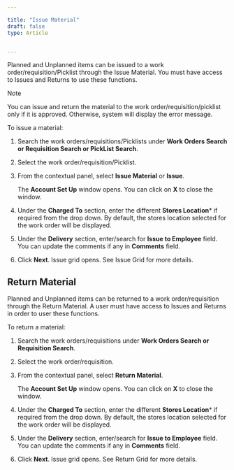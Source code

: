 ```yaml
---  

title: "Issue Material"  
draft: false 
type: Article


---
```


Planned and Unplanned items can be issued to a work order/requisition/Picklist through the Issue Material. You must have access to Issues and Returns to use these functions. 

>[!note]
>You can issue and return the material to the work order/requisition/picklist
only if it is approved. Otherwise, system will display the error message.

To issue a material:

  1. Search the work orders/requisitions/Picklists under **Work Orders Search or Requisition Search or PickList Search**.
  2. Select the work order/requisition/Picklist.
  3. From the contextual panel, select **Issue Material** or **Issue**. 

      The **Account Set Up** window opens. You can click on **X** to close the
window.

  4. Under the **Charged To** section, enter the different **Stores Location*** if required from the drop down. By default, the stores location selected for the work order will be displayed.

  5. Under the **Delivery** section, enter/search for **Issue to Employee** field. You can update the comments if any in **Comments** field. 
  6. Click **Next**. Issue grid opens. See Issue Grid  for more details.

## Return Material

Planned and Unplanned items can be returned to a work order/requisition
through the Return Material. A user must have access to Issues and Returns in
order to user these functions.

To return a material:

  1. Search the work orders/requisitions under **Work Orders Search or Requisition Search**.
  2. Select the work order/requisition.
  3. From the contextual panel, select **Return Material**. 

      The **Account Set Up** window opens. You can click on **X** to close the
window.

  4. Under the **Charged To** section, enter the different **Stores Location*** if required from the drop down. By default, the stores location selected for the work order will be displayed.

  5. Under the **Delivery** section, enter/search for **Issue to Employee** field. You can update the comments if any in **Comments** field. 
  6. Click **Next**. Issue grid opens. See Return Grid for more details.

